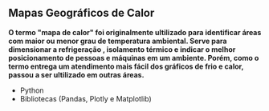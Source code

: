 ## Mapas Geográficos de Calor 

**O termo "mapa de calor" foi originalmente ultilizado para identificar áreas com maior ou menor grau de temperatura ambiental. Serve para dimensionar a refrigeração , isolamento térmico e indicar o melhor posicionamento de pessoas e máquinas em um ambiente. Porém, como o termo entrega um atendimento mais fácil dos gráficos de frio e calor, passou a ser ultilizado em outras áreas.** 


* Python 
* Bibliotecas (Pandas, Plotly e Matplotlib)



